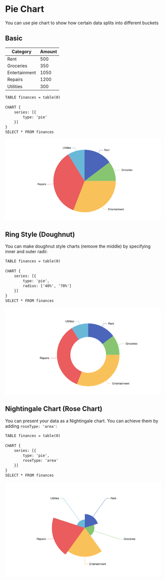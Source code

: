 # Pie Chart
You can use pie chart to show how certain data splits into different buckets

## Basic

| Category      | Amount |
| ------------- | ------ |
| Rent          | 500    |
| Groceries     | 350    |
| Entertainment | 1050   |
| Repairs       | 1200   |
| Utilities     | 300    |
```sqlseal
TABLE finances = table(0)

CHART {
	series: [{
		type: 'pie'
	}]
}
SELECT * FROM finances
```

![pie chart](pie-chart.png)

## Ring Style (Doughnut)
You can make doughnut style charts (remove the middle) by specifying inner and outer radii:

```sqlseal
TABLE finances = table(0)

CHART {
	series: [{
		type: 'pie',
        radius: ['40%', '70%']
	}]
}
SELECT * FROM finances
```

![doughnut](pie-chart-doughnut.png)

## Nightingale Chart (Rose Chart)
You can present your data as a Nightingale chart. You can achieve them by adding `roseType: 'area'`:


```sqlseal
TABLE finances = table(0)

CHART {
	series: [{
		type: 'pie',
        roseType: 'area'
	}]
}
SELECT * FROM finances
```

![nightingale charts](pie-chart-nightingale.png)